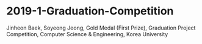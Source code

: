 # 2019-1-Graduation-Competition
Jinheon Baek, Soyeong Jeong, Gold Medal (First Prize), Graduation Project Competition, Computer Science &amp; Engineering, Korea University
